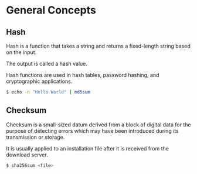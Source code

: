 # General Concepts

## Hash 

Hash is a function that takes a string and returns a fixed-length string based on the input.

The output is called a hash value. 

Hash functions are used in hash tables, password hashing, and cryptographic applications.

```bash
$ echo -n "Hello World" | md5sum
```

## Checksum

Checksum is a small-sized datum derived from a block of digital data for the purpose of detecting errors which may have been introduced during its transmission or storage.

It is usually applied to an installation file after it is received from the download server.

```bash
$ sha256sum <file>
```